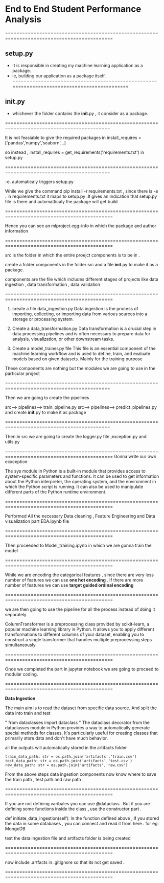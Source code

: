 # End to End Student Performance Analysis 

============================================================================================

setup.py
--------
* It is responsible in  creating my machine learning application as a package.
* ie, building our application as a package itself.
============================================================================================

__init__.py
-------------
* whichever the folder contains the __init__.py , it consider as a package.


===========================================================================================

It is not feasiable to give the required packages in install_requires = ['pandas','numpy','seaborn',..]

so instead , 
install_requires = get_requirements('requirements.txt') in setup.py 

===========================================================================================

-e. automaticaly triggers  setup.py


While we give the command pip install -r requirements.txt , since there is -e . in requirements.txt it maps to setup.py .It gives an indication that setup.py file is there and automatticaly the package will get build

============================================================================================

Hence you can see an mlproject.egg-info in which the package and author information 

============================================================================================

src is the folder in which the entire proejct components is to be in . 

create a folder components in the folder src and a file __init__.py to make it as a package.

components are the file  which includes different stages of projects like data ingestion , data transformation , data validation 

============================================================================================

1. create a file data_ingestion.py 
Data ingestion is the process of importing, collecting, or importing data from various sources into a storage or processing system.




2. Create a data_transformation.py 
Data transformation is a crucial step in data processing pipelines and is often necessary to prepare data for analysis, visualization, or other downstream tasks.

3. Create a model_trainer.py file 
This file is an essential component of the machine learning workflow and is used to define, train, and evaluate models based on given datasets. 
Mainly for the training purpose 


These components are nothing but the modules we are going to use in the particular project  


===========================================================================================

Then we are going to create the pipelines 

src--> pipelines--> train_pipeline.py 
src--> pipelines--> predict_pipelines.py 
and create __init__.py to make it as package

===========================================================================================

Then in src  we are going to create the logger.py file ,exception.py and utils.py 

============================================================================================
Gonna write our own ecxception

The sys module in Python is a built-in module that provides access to system-specific parameters and functions. It can be used to get information about the Python interpreter, the operating system, and the environment in which the Python script is running. It can also be used to manipulate different parts of the Python runtime environment.

============================================================================================

Performed All the necessary Data cleaning , Feature Engineering and Data visualization part EDA.ipynb file 


============================================================================================

Then proceeded to Model_training.ipynb in which we are gonna train the model 

============================================================================================

While we are encoding the categorical features , since there are very less number of features we can use **one hot encoding** . If there are more number of features we can use  **target guided ordinal encoding**

============================================================================================

we are then going to use the pipeline for all the process instead of doing it separately 

ColumnTransformer is a preprocessing class provided by scikit-learn, a popular machine learning library in Python. It allows you to apply different transformations to different columns of your dataset, enabling you to construct a single transformer that handles multiple preprocessing steps simultaneously.


============================================================================================


Once we completed the part in jupyter notebook we are going to proceed to modular coding. 


============================================================================================


**Data Ingestion**

The main aim is to read the dataset from specific data source. And split the data into train and test 


" from dataclasses import dataclass "
The dataclass decorator from the dataclasses module in Python provides a way to automatically generate special methods for classes. It's particularly useful for creating classes that primarily store data and don't have much behavior. 



all the outputs will automatically stored in the artifacts folder 

    train_data_path: str = os.path.join('artifacts','train.csv')
    test_data_path: str = os.path.join('artifacts','test.csv')
    raw_data_path: str = os.path.join('artifacts','raw.csv')
From the above steps data ingestion components now know where to save the train path , test path  and raw path . 

============================================================================================

If you are not defining varibales you can use @dataclass . But if you are defining some functions inside the class , use the constructor part .  


def initiate_data_ingestion(self): 
In the function defined above , 
if you stored the data in some databases , you can connect and read it from here . for eg: MongoDB



test the data ingestion file and artifacts folder is being created 

============================================================================================

now include .artfacts in .gitignore so that its not get saved .


============================================================================================